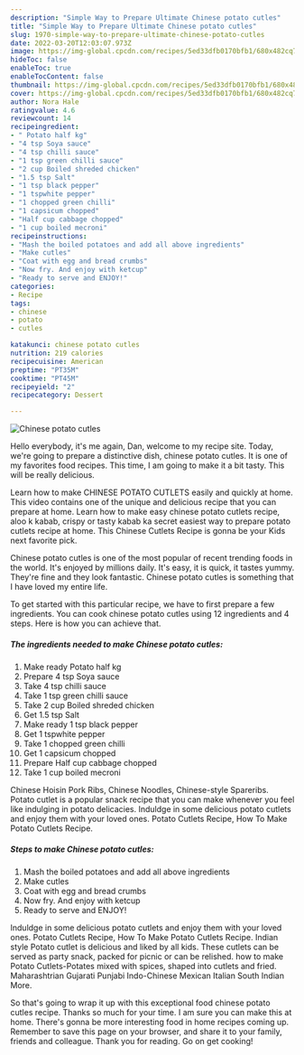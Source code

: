 ```yaml
---
description: "Simple Way to Prepare Ultimate Chinese potato cutles"
title: "Simple Way to Prepare Ultimate Chinese potato cutles"
slug: 1970-simple-way-to-prepare-ultimate-chinese-potato-cutles
date: 2022-03-20T12:03:07.973Z
image: https://img-global.cpcdn.com/recipes/5ed33dfb0170bfb1/680x482cq70/chinese-potato-cutles-recipe-main-photo.jpg
hideToc: false
enableToc: true
enableTocContent: false
thumbnail: https://img-global.cpcdn.com/recipes/5ed33dfb0170bfb1/680x482cq70/chinese-potato-cutles-recipe-main-photo.jpg
cover: https://img-global.cpcdn.com/recipes/5ed33dfb0170bfb1/680x482cq70/chinese-potato-cutles-recipe-main-photo.jpg
author: Nora Hale
ratingvalue: 4.6
reviewcount: 14
recipeingredient:
- " Potato half kg"
- "4 tsp Soya sauce"
- "4 tsp chilli sauce"
- "1 tsp green chilli sauce"
- "2 cup Boiled shreded chicken"
- "1.5 tsp Salt"
- "1 tsp black pepper"
- "1 tspwhite pepper"
- "1 chopped green chilli"
- "1 capsicum chopped"
- "Half cup cabbage chopped"
- "1 cup boiled mecroni"
recipeinstructions:
- "Mash the boiled potatoes and add all above ingredients"
- "Make cutles"
- "Coat with egg and bread crumbs"
- "Now fry. And enjoy with ketcup"
- "Ready to serve and ENJOY!"
categories:
- Recipe
tags:
- chinese
- potato
- cutles

katakunci: chinese potato cutles 
nutrition: 219 calories
recipecuisine: American
preptime: "PT35M"
cooktime: "PT45M"
recipeyield: "2"
recipecategory: Dessert

---
```



![Chinese potato cutles](https://img-global.cpcdn.com/recipes/5ed33dfb0170bfb1/680x482cq70/chinese-potato-cutles-recipe-main-photo.jpg)

Hello everybody, it's me again, Dan, welcome to my recipe site. Today, we're going to prepare a distinctive dish, chinese potato cutles. It is one of my favorites food recipes. This time, I am going to make it a bit tasty. This will be really delicious.

Learn how to make CHINESE POTATO CUTLETS easily and quickly at home. This video contains one of the unique and delicious recipe that you can prepare at home. Learn how to make easy chinese potato cutlets recipe, aloo k kabab, crispy or tasty kabab ka secret easiest way to prepare potato cutlets recipe at home. This Chinese Cutlets Recipe is gonna be your Kids next favorite pick.

Chinese potato cutles is one of the most popular of recent trending foods in the world. It's enjoyed by millions daily. It's easy, it is quick, it tastes yummy. They're fine and they look fantastic. Chinese potato cutles is something that I have loved my entire life.


To get started with this particular recipe, we have to first prepare a few ingredients. You can cook chinese potato cutles using 12 ingredients and 4 steps. Here is how you can achieve that.

<!--inarticleads1-->

##### The ingredients needed to make Chinese potato cutles:

1. Make ready  Potato half kg
1. Prepare 4 tsp Soya sauce
1. Take 4 tsp chilli sauce
1. Take 1 tsp green chilli sauce
1. Take 2 cup Boiled shreded chicken
1. Get 1.5 tsp Salt
1. Make ready 1 tsp black pepper
1. Get 1 tspwhite pepper
1. Take 1 chopped green chilli
1. Get 1 capsicum chopped
1. Prepare Half cup cabbage chopped
1. Take 1 cup boiled mecroni


Chinese Hoisin Pork Ribs, Chinese Noodles, Chinese-style Spareribs. Potato cutlet is a popular snack recipe that you can make whenever you feel like indulging in potato delicacies. Induldge in some delicious potato cutlets and enjoy them with your loved ones. Potato Cutlets Recipe, How To Make Potato Cutlets Recipe. 

<!--inarticleads2-->

##### Steps to make Chinese potato cutles:

1. Mash the boiled potatoes and add all above ingredients
1. Make cutles
1. Coat with egg and bread crumbs
1. Now fry. And enjoy with ketcup
1. Ready to serve and ENJOY!

Induldge in some delicious potato cutlets and enjoy them with your loved ones. Potato Cutlets Recipe, How To Make Potato Cutlets Recipe. Indian style Potato cutlet is delicious and liked by all kids. These cutlets can be served as party snack, packed for picnic or can be relished. how to make Potato Cutlets-Potates mixed with spices, shaped into cutlets and fried. Maharashtrian Gujarati Punjabi Indo-Chinese Mexican Italian South Indian More. 

So that's going to wrap it up with this exceptional food chinese potato cutles recipe. Thanks so much for your time. I am sure you can make this at home. There's gonna be more interesting food in home recipes coming up. Remember to save this page on your browser, and share it to your family, friends and colleague. Thank you for reading. Go on get cooking!
